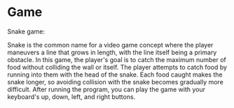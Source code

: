 # Game
Snake game:

Snake is the common name for a video game concept where the player maneuvers a line that grows in length, with the line itself being a primary obstacle. In this game, the player's goal is to catch the maximum number of food without colliding the wall or itself. The player attempts to catch food by running into them with the head of the snake. Each food caught makes the snake longer, so avoiding collision with the snake becomes gradually more difficult. 
After running the program, you can play the game with your keyboard's up, down, left, and right buttons.
